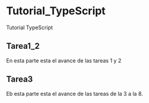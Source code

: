 # Tutorial_TypeScript
Tutorial TypeScript

## Tarea1_2

En esta parte esta el avance de las tareas 1 y 2 

## Tarea3

Eb esta parte esta el avance de las tareas de la 3 a la 8.
